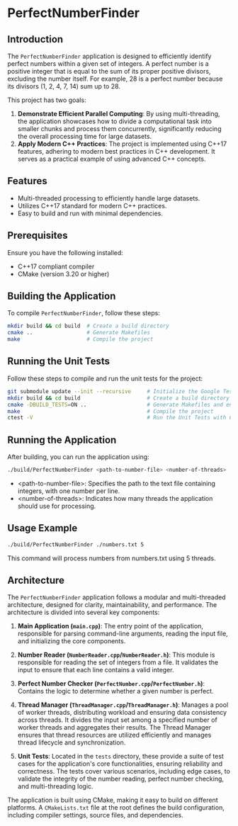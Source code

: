 # PerfectNumberFinder

## Introduction
The `PerfectNumberFinder` application is designed to efficiently identify perfect numbers within a given set of integers. A perfect number is a positive integer that is equal to the sum of its proper positive divisors, excluding the number itself. For example, 28 is a perfect number because its divisors (1, 2, 4, 7, 14) sum up to 28.

This project has two goals:
1. **Demonstrate Efficient Parallel Computing**: By using multi-threading, the application showcases how to divide a computational task into smaller chunks and process them concurrently, significantly reducing the overall processing time for large datasets.
2. **Apply Modern C++ Practices**: The project is implemented using C++17 features, adhering to modern best practices in C++ development. It serves as a practical example of using advanced C++ concepts.

## Features
- Multi-threaded processing to efficiently handle large datasets.
- Utilizes C++17 standard for modern C++ practices.
- Easy to build and run with minimal dependencies.

## Prerequisites
Ensure you have the following installed:
- C++17 compliant compiler
- CMake (version 3.20 or higher)

## Building the Application
To compile `PerfectNumberFinder`, follow these steps:

```bash
mkdir build && cd build  # Create a build directory
cmake ..                 # Generate Makefiles
make                     # Compile the project
```

## Running the Unit Tests
Follow these steps to compile and run the unit tests for the project:

```bash
git submodule update --init --recursive     # Initialize the Google Test submodule
mkdir build && cd build                     # Create a build directory
cmake -DBUILD_TESTS=ON ..                   # Generate Makefiles and enable unit tests. 
make                                        # Compile the project
ctest -V                                    # Run the Unit Tests with CTest
```

## Running the Application
After building, you can run the application using:
```bash
./build/PerfectNumberFinder <path-to-number-file> <number-of-threads>
```
* \<path-to-number-file\>: Specifies the path to the text file containing integers, with one number per line.
* \<number-of-threads\>: Indicates how many threads the application should use for processing.

## Usage Example
```bash
./build/PerfectNumberFinder ./numbers.txt 5
```
This command will process numbers from numbers.txt using 5 threads.


## Architecture

The `PerfectNumberFinder` application follows a modular and multi-threaded architecture, designed for clarity, maintainability, and performance. The architecture is divided into several key components:

1. **Main Application (`main.cpp`)**: The entry point of the application, responsible for parsing command-line arguments, reading the input file, and initializing the core components.

2. **Number Reader (`NumberReader.cpp`/`NumberReader.h`)**: This module is responsible for reading the set of integers from a file. It validates the input to ensure that each line contains a valid integer.

3. **Perfect Number Checker (`PerfectNumber.cpp`/`PerfectNumber.h`)**: Contains the logic to determine whether a given number is perfect.

4. **Thread Manager (`ThreadManager.cpp`/`ThreadManager.h`)**: Manages a pool of worker threads, distributing workload and ensuring data consistency across threads. It divides the input set among a specified number of worker threads and aggregates their results. The Thread Manager ensures that thread resources are utilized efficiently and manages thread lifecycle and synchronization.

5. **Unit Tests**: Located in the `tests` directory, these provide a suite of test cases for the application's core functionalities, ensuring reliability and correctness. The tests cover various scenarios, including edge cases, to validate the integrity of the number reading, perfect number checking, and multi-threading logic.

The application is built using CMake, making it easy to build on different platforms. A `CMakeLists.txt` file at the root defines the build configuration, including compiler settings, source files, and dependencies.

